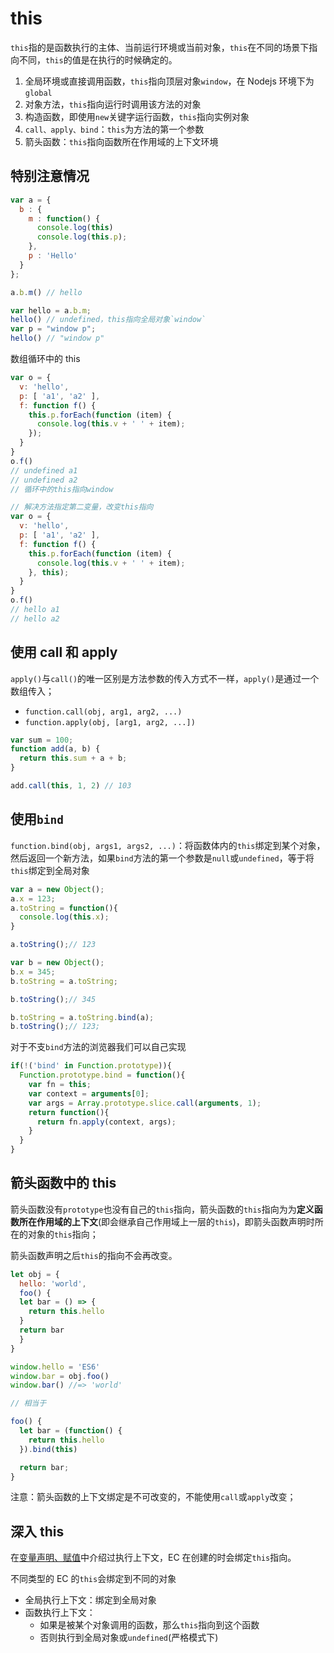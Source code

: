 # this

`this`指的是函数执行的主体、当前运行环境或当前对象，`this`在不同的场景下指向不同，`this`的值是在执行的时候确定的。

1. 全局环境或直接调用函数，`this`指向顶层对象`window`，在 Nodejs 环境下为`global`
2. 对象方法，`this`指向运行时调用该方法的对象
3. 构造函数，即使用`new`关键字运行函数，`this`指向实例对象
4. `call、apply、bind`：`this`为方法的第一个参数
5. 箭头函数：`this`指向函数所在作用域的上下文环境

## 特别注意情况

```JavaScript
var a = {
  b : {
    m : function() {
      console.log(this)
      console.log(this.p);
    },
    p : 'Hello'
  }
};

a.b.m() // hello

var hello = a.b.m;
hello() // undefined，this指向全局对象`window`
var p = "window p";
hello() // "window p"
```

数组循环中的 this

```JavaScript
var o = {
  v: 'hello',
  p: [ 'a1', 'a2' ],
  f: function f() {
    this.p.forEach(function (item) {
      console.log(this.v + ' ' + item);
    });
  }
}
o.f()
// undefined a1
// undefined a2
// 循环中的this指向window

// 解决方法指定第二变量，改变this指向
var o = {
  v: 'hello',
  p: [ 'a1', 'a2' ],
  f: function f() {
    this.p.forEach(function (item) {
      console.log(this.v + ' ' + item);
    }, this);
  }
}
o.f()
// hello a1
// hello a2
```

## 使用 call 和 apply

`apply()`与`call()`的唯一区别是方法参数的传入方式不一样，`apply()`是通过一个数组传入；

- `function.call(obj, arg1, arg2, ...)`
- `function.apply(obj, [arg1, arg2, ...])`

```JavaScript
var sum = 100;
function add(a, b) {
  return this.sum + a + b;
}

add.call(this, 1, 2) // 103
```

## 使用`bind`

`function.bind(obj, args1, args2, ...)`：将函数体内的`this`绑定到某个对象，然后返回一个新方法，如果`bind`方法的第一个参数是`null`或`undefined`，等于将`this`绑定到全局对象

```JavaScript
var a = new Object();
a.x = 123;
a.toString = function(){
  console.log(this.x);
}

a.toString();// 123

var b = new Object();
b.x = 345;
b.toString = a.toString;

b.toString();// 345

b.toString = a.toString.bind(a);
b.toString();// 123;
```

对于不支`bind`方法的浏览器我们可以自己实现

```JavaScript
if(!('bind' in Function.prototype)){
  Function.prototype.bind = function(){
    var fn = this;
    var context = arguments[0];
    var args = Array.prototype.slice.call(arguments, 1);
    return function(){
      return fn.apply(context, args);
    }
  }
}
```

## 箭头函数中的 this

箭头函数没有`prototype`也没有自己的`this`指向，箭头函数的`this`指向为为**定义函数所在作用域的上下文**(即会继承自己作用域上一层的`this`)，即箭头函数声明时所在的对象的`this`指向；

箭头函数声明之后`this`的指向不会再改变。

```JavaScript
let obj = {
  hello: 'world',
  foo() {
  let bar = () => {
    return this.hello
  }
  return bar
  }
}

window.hello = 'ES6'
window.bar = obj.foo()
window.bar() //=> 'world'

// 相当于

foo() {
  let bar = (function() {
    return this.hello
  }).bind(this)

  return bar;
}
```

注意：箭头函数的上下文绑定是不可改变的，不能使用`call`或`apply`改变；

## 深入 this

在[变量声明、赋值](./01-变量声明、赋值.md)中介绍过执行上下文，EC 在创建的时会绑定`this`指向。

不同类型的 EC 的`this`会绑定到不同的对象

- 全局执行上下文：绑定到全局对象
- 函数执行上下文：
  - 如果是被某个对象调用的函数，那么`this`指向到这个函数
  - 否则执行到全局对象或`undefined`(严格模式下)
